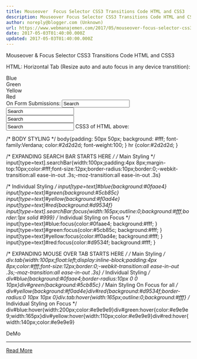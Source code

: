 ```yaml
---
title: Mouseover  Focus Selector CSS3 Transitions Code HTML and CSS3
description: Mouseover Focus Selector CSS3 Transitions Code HTML and CSS3
author: noreply@blogger.com (Unknown)
url: https://www.webmanajemen.com/2017/05/mouseover-focus-selector-css3.html
date: 2017-05-03T01:40:00.000Z
updated: 2017-05-03T01:40:00.000Z
---
```


Mouseover & Focus Selector CSS3 Transitions Code HTML and CSS3

HTML: 
Horizontal Tab (Resize auto and auto focus in any device transtition): 

<div class="tab" id="blue">Blue</div> 
 <div class="tab" id="green">Green</div> 
 <div class="tab" id="yellow">Yellow</div> 
 <div class="tab" id="red">Red</div> 
On Form Submissions: 

<input class="searchBar" id="blue" type="text" value="Search"> 
 <br/> 
 <input class="searchBar" id="green" type="text" value="Search"> 
 <br/> 
 <input class="searchBar" id="yellow" type="text" value="Search"> 
 <br/> 
 <input class="searchBar" id="red" type="text" value="Search"> 
CSS3 of HTML above: 

/* BODY STYLING */ 
body{padding: 50px 50px; background: #fff; font-family:Verdana; color:#2d2d2d; font-weight:100; } 
hr {color:#2d2d2d; } 
 

/* EXPANDING SEARCH BAR STARTS HERE */ 
 /* Main Styling */ 
 input[type=text].searchBar{width:100px;padding:4px 8px;margin-top:10px;color:#fff;font-size:12px;border-radius:10px;border:0;-webkit-transition:all ease-in-out .3s;-moz-transition:all ease-in-out .3s}


/* Individual Styling */ 
input[type=text]#blue{background:#0faae4}
input[type=text]#green{background:#5cb85c}
input[type=text]#yellow{background:#f0ad4e}
input[type=text]#red{background:#d9534f}
input[type=text].searchBar:focus{width:165px;outline:0;background:#fff;border:1px solid #999}
/* Individual Styling on Focus */ 
 input[type=text]#blue:focus{color:#0faae4; background:#fff; } 
 input[type=text]#green:focus{color:#5cb85c; background:#fff; } 
 input[type=text]#yellow:focus{color:#f0ad4e; background:#fff; } 
 input[type=text]#red:focus{color:#d9534f; background:#fff; } 

/* EXPANDING MOUSE OVER TAB STARTS HERE */ 
/* Main Styling */ 
div.tab{width:100px;float:left;display:inline-block;padding:4px 8px;color:#fff;font-size:12px;border:0;-webkit-transition:all ease-in-out .3s;-moz-transition:all ease-in-out .3s}
/* Individual Styling */
div#blue{background:#0faae4;border-radius:10px 0 0 10px}div#green{background:#5cb85c}
/* Main Styling On Focus for all */
div#yellow{background:#f0ad4e}div#red{background:#d9534f;border-radius:0 10px 10px 0}div.tab:hover{width:165px;outline:0;background:#fff}
/* Individual Styling on Focus */
div#blue:hover{width:200px;color:#e9e9e9}div#green:hover{color:#e9e9e9;width:165px}div#yellow:hover{width:110px;color:#e9e9e9}div#red:hover{width:140px;color:#e9e9e9}

DeMo<hr/> <a href="https://www.webmanajemen.com/2017/05/mouseover-focus-selector-css3.html" rel="follow" class="button" id="read-more">Read More</a>